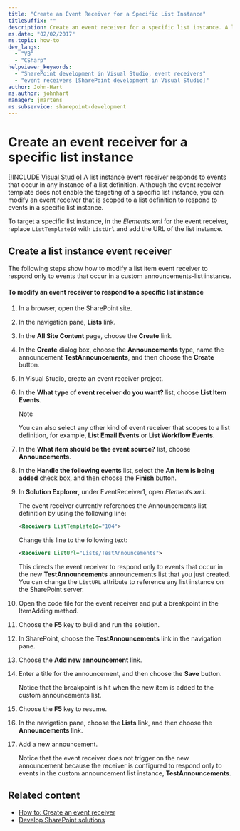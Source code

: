 ```yaml
---
title: "Create an Event Receiver for a Specific List Instance"
titleSuffix: ""
description: Create an event receiver for a specific list instance. A list instance event receiver responds to events that occur in any instance of a list definition.
ms.date: "02/02/2017"
ms.topic: how-to
dev_langs:
  - "VB"
  - "CSharp"
helpviewer_keywords:
  - "SharePoint development in Visual Studio, event receivers"
  - "event receivers [SharePoint development in Visual Studio]"
author: John-Hart
ms.author: johnhart
manager: jmartens
ms.subservice: sharepoint-development
---
```

# Create an event receiver for a specific list instance

 [!INCLUDE [Visual Studio](~/includes/applies-to-version/vs-windows-only.md)]
  A list instance event receiver responds to events that occur in any instance of a list definition. Although the event receiver template does not enable the targeting of a specific list instance, you can modify an event receiver that is scoped to a list definition to respond to events in a specific list instance.

 To target a specific list instance, in the *Elements.xml* for the event receiver, replace `ListTemplateId` with `ListUrl` and add the URL of the list instance.

## Create a list instance event receiver
 The following steps show how to modify a list item event receiver to respond only to events that occur in a custom announcements-list instance.

#### To modify an event receiver to respond to a specific list instance

1. In a browser, open the SharePoint site.

2. In the navigation pane, **Lists** link.

3. In the **All Site Content** page, choose the **Create** link.

4. In the **Create** dialog box, choose the **Announcements** type, name the announcement **TestAnnouncements**, and then choose the **Create** button.

5. In Visual Studio, create an event receiver project.

6. In the **What type of event receiver do you want?** list, choose **List Item Events**.

    > [!NOTE]
    > You can also select any other kind of event receiver that scopes to a list definition, for example, **List Email Events** or **List Workflow Events**.

7. In the **What item should be the event source?** list, choose **Announcements**.

8. In the **Handle the following events** list, select the **An item is being added** check box, and then choose the **Finish** button.

9. In **Solution Explorer**, under EventReceiver1, open *Elements.xml*.

     The event receiver currently references the Announcements list definition by using the following line:

    ```xml
    <Receivers ListTemplateId="104">
    ```

     Change this line to the following text:

    ```xml
    <Receivers ListUrl="Lists/TestAnnouncements">
    ```

     This directs the event receiver to respond only to events that occur in the new **TestAnnouncements** announcements list that you just created. You can change the `ListURL` attribute to reference any list instance on the SharePoint server.

10. Open the code file for the event receiver and put a breakpoint in the ItemAdding method.

11. Choose the **F5** key to build and run the solution.

12. In SharePoint, choose the **TestAnnouncements** link in the navigation pane.

13. Choose the **Add new announcement** link.

14. Enter a title for the announcement, and then choose the **Save** button.

     Notice that the breakpoint is hit when the new item is added to the custom announcements list.

15. Choose the **F5** key to resume.

16. In the navigation pane, choose the **Lists** link, and then choose the **Announcements** link.

17. Add a new announcement.

     Notice that the event receiver does not trigger on the new announcement because the receiver is configured to respond only to events in the custom announcement list instance, **TestAnnouncements**.

## Related content
- [How to: Create an event receiver](../sharepoint/how-to-create-an-event-receiver.md)
- [Develop SharePoint solutions](../sharepoint/developing-sharepoint-solutions.md)
